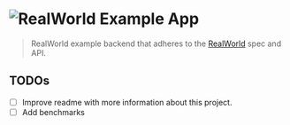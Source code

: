 # ![RealWorld Example App](logo.png)

> RealWorld example backend that adheres to the [RealWorld](https://github.com/gothinkster/realworld) spec and API.

## TODOs

- [ ] Improve readme with more information about this project.
- [ ] Add benchmarks

